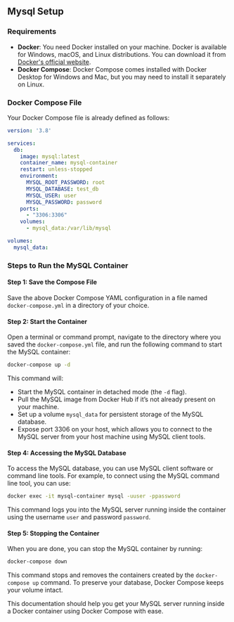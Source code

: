 ## Mysql Setup

### Requirements
- **Docker**: You need Docker installed on your machine. Docker is available for Windows, macOS, and Linux distributions. You can download it from [Docker's official website](https://www.docker.com/get-started).
- **Docker Compose**: Docker Compose comes installed with Docker Desktop for Windows and Mac, but you may need to install it separately on Linux.

### Docker Compose File
Your Docker Compose file is already defined as follows:

```yaml
version: '3.8'

services:
  db:
    image: mysql:latest
    container_name: mysql-container
    restart: unless-stopped
    environment:
      MYSQL_ROOT_PASSWORD: root
      MYSQL_DATABASE: test_db
      MYSQL_USER: user
      MYSQL_PASSWORD: password
    ports:
      - "3306:3306"
    volumes:
      - mysql_data:/var/lib/mysql

volumes:
  mysql_data:
```

### Steps to Run the MySQL Container

#### Step 1: Save the Compose File
Save the above Docker Compose YAML configuration in a file named `docker-compose.yml` in a directory of your choice.

#### Step 2: Start the Container
Open a terminal or command prompt, navigate to the directory where you saved the `docker-compose.yml` file, and run the following command to start the MySQL container:

```bash
docker-compose up -d
```

This command will:
- Start the MySQL container in detached mode (the `-d` flag).
- Pull the MySQL image from Docker Hub if it’s not already present on your machine.
- Set up a volume `mysql_data` for persistent storage of the MySQL database.
- Expose port 3306 on your host, which allows you to connect to the MySQL server from your host machine using MySQL client tools.


#### Step 4: Accessing the MySQL Database
To access the MySQL database, you can use MySQL client software or command line tools. For example, to connect using the MySQL command line tool, you can use:

```bash
docker exec -it mysql-container mysql -uuser -ppassword
```

This command logs you into the MySQL server running inside the container using the username `user` and password `password`.

#### Step 5: Stopping the Container
When you are done, you can stop the MySQL container by running:

```bash
docker-compose down
```

This command stops and removes the containers created by the `docker-compose up` command. To preserve your database, Docker Compose keeps your volume intact.


This documentation should help you get your MySQL server running inside a Docker container using Docker Compose with ease.